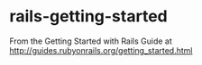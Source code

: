 rails-getting-started
=====================

From the Getting Started with Rails Guide at http://guides.rubyonrails.org/getting_started.html
